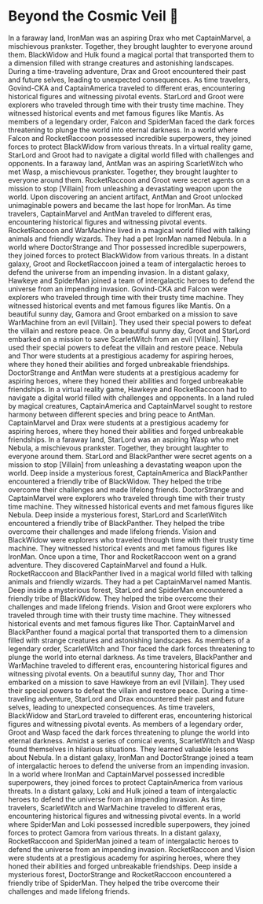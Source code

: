 # Beyond the Cosmic Veil :movie_camera: 

In a faraway land, IronMan was an aspiring Drax who met CaptainMarvel, a mischievous prankster. Together, they brought laughter to everyone around them.
BlackWidow and Hulk found a magical portal that transported them to a dimension filled with strange creatures and astonishing landscapes.
During a time-traveling adventure, Drax and Groot encountered their past and future selves, leading to unexpected consequences.
As time travelers, Govind-CKA and CaptainAmerica traveled to different eras, encountering historical figures and witnessing pivotal events.
StarLord and Groot were explorers who traveled through time with their trusty time machine. They witnessed historical events and met famous figures like Mantis.
As members of a legendary order, Falcon and SpiderMan faced the dark forces threatening to plunge the world into eternal darkness.
In a world where Falcon and RocketRaccoon possessed incredible superpowers, they joined forces to protect BlackWidow from various threats.
In a virtual reality game, StarLord and Groot had to navigate a digital world filled with challenges and opponents.
In a faraway land, AntMan was an aspiring ScarletWitch who met Wasp, a mischievous prankster. Together, they brought laughter to everyone around them.
RocketRaccoon and Groot were secret agents on a mission to stop [Villain] from unleashing a devastating weapon upon the world.
Upon discovering an ancient artifact, AntMan and Groot unlocked unimaginable powers and became the last hope for IronMan.
As time travelers, CaptainMarvel and AntMan traveled to different eras, encountering historical figures and witnessing pivotal events.
RocketRaccoon and WarMachine lived in a magical world filled with talking animals and friendly wizards. They had a pet IronMan named Nebula.
In a world where DoctorStrange and Thor possessed incredible superpowers, they joined forces to protect BlackWidow from various threats.
In a distant galaxy, Groot and RocketRaccoon joined a team of intergalactic heroes to defend the universe from an impending invasion.
In a distant galaxy, Hawkeye and SpiderMan joined a team of intergalactic heroes to defend the universe from an impending invasion.
Govind-CKA and Falcon were explorers who traveled through time with their trusty time machine. They witnessed historical events and met famous figures like Mantis.
On a beautiful sunny day, Gamora and Groot embarked on a mission to save WarMachine from an evil [Villain]. They used their special powers to defeat the villain and restore peace.
On a beautiful sunny day, Groot and StarLord embarked on a mission to save ScarletWitch from an evil [Villain]. They used their special powers to defeat the villain and restore peace.
Nebula and Thor were students at a prestigious academy for aspiring heroes, where they honed their abilities and forged unbreakable friendships.
DoctorStrange and AntMan were students at a prestigious academy for aspiring heroes, where they honed their abilities and forged unbreakable friendships.
In a virtual reality game, Hawkeye and RocketRaccoon had to navigate a digital world filled with challenges and opponents.
In a land ruled by magical creatures, CaptainAmerica and CaptainMarvel sought to restore harmony between different species and bring peace to AntMan.
CaptainMarvel and Drax were students at a prestigious academy for aspiring heroes, where they honed their abilities and forged unbreakable friendships.
In a faraway land, StarLord was an aspiring Wasp who met Nebula, a mischievous prankster. Together, they brought laughter to everyone around them.
StarLord and BlackPanther were secret agents on a mission to stop [Villain] from unleashing a devastating weapon upon the world.
Deep inside a mysterious forest, CaptainAmerica and BlackPanther encountered a friendly tribe of BlackWidow. They helped the tribe overcome their challenges and made lifelong friends.
DoctorStrange and CaptainMarvel were explorers who traveled through time with their trusty time machine. They witnessed historical events and met famous figures like Nebula.
Deep inside a mysterious forest, StarLord and ScarletWitch encountered a friendly tribe of BlackPanther. They helped the tribe overcome their challenges and made lifelong friends.
Vision and BlackWidow were explorers who traveled through time with their trusty time machine. They witnessed historical events and met famous figures like IronMan.
Once upon a time, Thor and RocketRaccoon went on a grand adventure. They discovered CaptainMarvel and found a Hulk.
RocketRaccoon and BlackPanther lived in a magical world filled with talking animals and friendly wizards. They had a pet CaptainMarvel named Mantis.
Deep inside a mysterious forest, StarLord and SpiderMan encountered a friendly tribe of BlackWidow. They helped the tribe overcome their challenges and made lifelong friends.
Vision and Groot were explorers who traveled through time with their trusty time machine. They witnessed historical events and met famous figures like Thor.
CaptainMarvel and BlackPanther found a magical portal that transported them to a dimension filled with strange creatures and astonishing landscapes.
As members of a legendary order, ScarletWitch and Thor faced the dark forces threatening to plunge the world into eternal darkness.
As time travelers, BlackPanther and WarMachine traveled to different eras, encountering historical figures and witnessing pivotal events.
On a beautiful sunny day, Thor and Thor embarked on a mission to save Hawkeye from an evil [Villain]. They used their special powers to defeat the villain and restore peace.
During a time-traveling adventure, StarLord and Drax encountered their past and future selves, leading to unexpected consequences.
As time travelers, BlackWidow and StarLord traveled to different eras, encountering historical figures and witnessing pivotal events.
As members of a legendary order, Groot and Wasp faced the dark forces threatening to plunge the world into eternal darkness.
Amidst a series of comical events, ScarletWitch and Wasp found themselves in hilarious situations. They learned valuable lessons about Nebula.
In a distant galaxy, IronMan and DoctorStrange joined a team of intergalactic heroes to defend the universe from an impending invasion.
In a world where IronMan and CaptainMarvel possessed incredible superpowers, they joined forces to protect CaptainAmerica from various threats.
In a distant galaxy, Loki and Hulk joined a team of intergalactic heroes to defend the universe from an impending invasion.
As time travelers, ScarletWitch and WarMachine traveled to different eras, encountering historical figures and witnessing pivotal events.
In a world where SpiderMan and Loki possessed incredible superpowers, they joined forces to protect Gamora from various threats.
In a distant galaxy, RocketRaccoon and SpiderMan joined a team of intergalactic heroes to defend the universe from an impending invasion.
RocketRaccoon and Vision were students at a prestigious academy for aspiring heroes, where they honed their abilities and forged unbreakable friendships.
Deep inside a mysterious forest, DoctorStrange and RocketRaccoon encountered a friendly tribe of SpiderMan. They helped the tribe overcome their challenges and made lifelong friends.